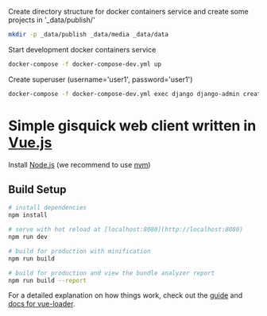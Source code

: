 Create directory structure for docker containers service and create some projects in '_data/publish/'
``` bash
mkdir -p _data/publish _data/media _data/data
```

Start development docker containers service
``` bash
docker-compose -f docker-compose-dev.yml up
```

Create superuser (username='user1', password='user1')
``` bash
docker-compose -f docker-compose-dev.yml exec django django-admin createsuperuser
```

# Simple gisquick web client written in [Vue.js](https://vuejs.org/)

Install [Node.js](https://nodejs.org/) (we recommend to use [nvm](https://github.com/creationix/nvm))

## Build Setup

``` bash
# install dependencies
npm install

# serve with hot reload at [localhost:8080](http://localhost:8080)
npm run dev

# build for production with minification
npm run build

# build for production and view the bundle analyzer report
npm run build --report
```

For a detailed explanation on how things work, check out the [guide](http://vuejs-templates.github.io/webpack/) and [docs for vue-loader](http://vuejs.github.io/vue-loader).
